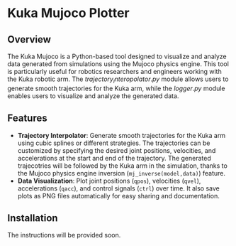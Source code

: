 # Kuka Mujoco Plotter

## Overview

The Kuka Mujoco is a Python-based tool designed to visualize and analyze data generated from simulations using the Mujoco physics engine. This tool is particularly useful for robotics researchers and engineers working with the Kuka robotic arm. The $trajectory_interopolator.py$ module allows users to generate smooth trajectories for the Kuka arm, while the $logger.py$ module enables users to visualize and analyze the generated data.
## Features
- **Trajectory Interpolator**: Generate smooth trajectories for the Kuka arm using cubic splines or different strategies. The trajectories can be customized by specifying the desired joint positions, velocities, and accelerations at the start and end of the trajectory. The generated trajecotries will be followed by the Kuka arm in the simulation, thanks to the Mujoco physics engine inversion (`mj_inverse(model,data)`) feature.
- **Data Visualization**: Plot joint positions (`qpos`), velocities (`qvel`), accelerations (`qacc`), and control signals (`ctrl`) over time. It also save plots as PNG files automatically for easy sharing and documentation.

## Installation

The instructions will be provided soon.